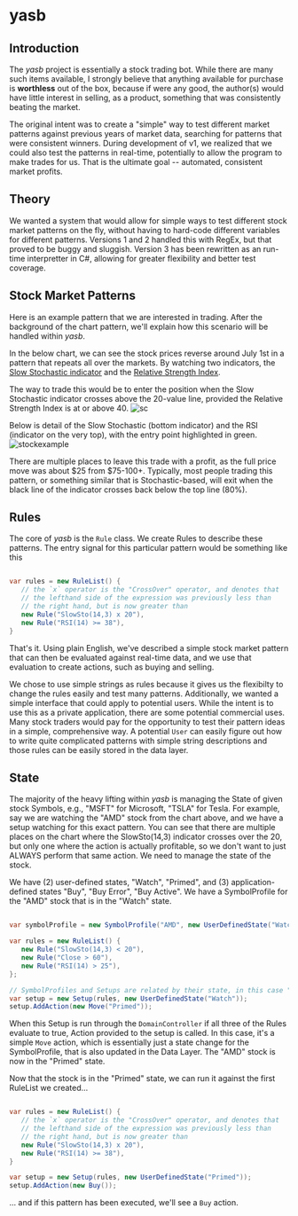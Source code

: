 # yasb

## Introduction
The _yasb_ project is essentially a stock trading bot. While there are many such items available, I strongly believe that anything available for purchase is __worthless__ out of the box, because if were any good, the author(s) would have little interest in selling, as a product, something that was consistently beating the market.

The original intent was to create a "simple" way to test different market patterns against previous years of market data, searching for patterns that were consistent winners. During development of v1, we realized that we could also test the patterns in real-time, potentially to allow the program to make trades for us. That is the ultimate goal -- automated, consistent market profits.

## Theory
We wanted a system that would allow for simple ways to test different stock market patterns on the fly, without having to hard-code different variables for different patterns. Versions 1 and 2 handled this with RegEx, but that proved to be buggy and sluggish. Version 3 has been rewritten as an run-time interpretter in C#, allowing for greater flexibility and better test coverage.

## Stock Market Patterns
Here is an example pattern that we are interested in trading. After the background of the chart pattern, we'll explain how this scenario will be handled within _yasb_.

In the below chart, we can see the stock prices reverse around July 1st in a pattern that repeats all over the markets. By watching two indicators, the [Slow Stochastic indicator](https://www.fidelity.com/learning-center/trading-investing/technical-analysis/technical-indicator-guide/slow-stochastic) and the [Relative Strength Index](https://www.investopedia.com/terms/r/rsi.asp).

The way to trade this would be to enter the position when the Slow Stochastic indicator crosses above the 20-value line, provided the Relative Strength Index is at or above 40. 
![sc](https://user-images.githubusercontent.com/47084492/192391615-276eb632-87e0-4dce-8383-17d66fd28397.png)

Below is detail of the Slow Stochastic (bottom indicator) and the RSI (indicator on the very top), with the entry point highlighted in green.
![stockexample](https://user-images.githubusercontent.com/47084492/192392438-33ddc5ee-b7c0-4008-b082-5ce3ab91d6cd.png)

There are multiple places to leave this trade with a profit, as the full price move was about $25 from $75-100+. Typically, most people trading this pattern, or something similar that is Stochastic-based, will exit when the black line of the indicator crosses back below the top line (80%).

## Rules
The core of _yasb_ is the `Rule` class. We create Rules to describe these patterns. The entry signal for this particular pattern would be something like this

```c#

var rules = new RuleList() {
   // the `x` operator is the "CrossOver" operator, and denotes that
   // the lefthand side of the expression was previously less than
   // the right hand, but is now greater than
   new Rule("SlowSto(14,3) x 20"),
   new Rule("RSI(14) >= 38"),
}

```

That's it. Using plain English, we've described a simple stock market pattern that can then be evaluated against real-time data, and we use that evaluation to create actions, such as buying and selling. 

We chose to use simple strings as rules because it gives us the flexibilty to change the rules easily and test many patterns. Additionally, we wanted a simple interface that could apply to potential users. While the intent is to use this as a private application, there are some potential commercial uses. Many stock traders would pay for the opportunity to test their pattern ideas in a simple, comprehensive way. A potential `User` can easily figure out how to write quite complicated patterns with simple string descriptions and those rules can be easily stored in the data layer.  

## State
The majority of the heavy lifting within _yasb_ is managing the State of given stock Symbols, e.g., "MSFT" for Microsoft, "TSLA" for Tesla. For example, say we are watching the "AMD" stock from the chart above, and we have a setup watching for this exact pattern. You can see that there are multiple places on the chart where the SlowSto(14,3) indicator crosses over the 20, but only one where the action is actually profitable, so we don't want to just ALWAYS perform that same action. We need to manage the state of the stock. 

We have (2) user-defined states, "Watch", "Primed", and (3) application-defined states "Buy", "Buy Error", "Buy Active". We have a SymbolProfile for the "AMD" stock that is in the "Watch" state.
```c#

var symbolProfile = new SymbolProfile("AMD", new UserDefinedState("Watch"));

var rules = new RuleList() {
   new Rule("SlowSto(14,3) < 20"),
   new Rule("Close > 60"),
   new Rule("RSI(14) > 25"),
};

// SymbolProfiles and Setups are related by their state, in this case "Watch"
var setup = new Setup(rules, new UserDefinedState("Watch"));
setup.AddAction(new Move("Primed"));

```

When this Setup is run through the `DomainController` if all three of the Rules evaluate to true, Action provided to the setup is called. In this case, it's a simple `Move` action, which is essentially just a state change for the SymbolProfile, that is also updated in the Data Layer. The "AMD" stock is now in the "Primed" state.

Now that the stock is in the "Primed" state, we can run it against the first RuleList we created...

```c#

var rules = new RuleList() {
   // the `x` operator is the "CrossOver" operator, and denotes that
   // the lefthand side of the expression was previously less than
   // the right hand, but is now greater than
   new Rule("SlowSto(14,3) x 20"),
   new Rule("RSI(14) >= 38"),
}

var setup = new Setup(rules, new UserDefinedState("Primed"));
setup.AddAction(new Buy());

```
... and if this pattern has been executed, we'll see a `Buy` action. 

